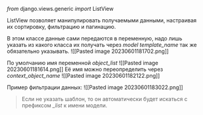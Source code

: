 _from_ django.views.generic _import_ ListView

ListView позволяет манипулировать получаемыми данными, настраивая их сортировку, фильтрацию и пагинацию.

В этом классе данные сами передаются в переменную, надо лишь указать из какого класса их получать через _model_
_template_name_ так же обязательно указывать.
![[Pasted image 20230601181702.png]]

По умолчанию имя переменной _object_list_
![[Pasted image 20230601181614.png]]
Её имя можно переопределить через _context_object_name_
![[Pasted image 20230601182122.png]]

Пример фильтрации данных:
![[Pasted image 20230601183022.png]]

> Если не указать шаблон, то он автоматически будет искаться с префиксом *_list* к имени модели.
